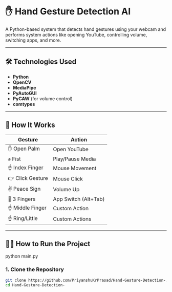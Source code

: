 # ✋ Hand Gesture Detection AI

A Python-based system that detects hand gestures using your webcam and performs system actions like opening YouTube, controlling volume, switching apps, and more.

---

## 🛠️ Technologies Used
- **Python**
- **OpenCV**
- **MediaPipe**
- **PyAutoGUI**
- **PyCAW** (for volume control)
- **comtypes**

---

## 🚀 How It Works

| Gesture            | Action                |
|--------------------|------------------------|
| ✋ Open Palm        | Open YouTube           |
| ✊ Fist             | Play/Pause Media       |
| ☝️ Index Finger     | Mouse Movement         |
| 👉 Click Gesture    | Mouse Click            |
| ✌️ Peace Sign       | Volume Up              |
| 🤟 3 Fingers        | App Switch (Alt+Tab)   |
| ☝️ Middle Finger    | Custom Action          |
| ☝️ Ring/Little      | Custom Actions         |

---

## 🧑‍💻 How to Run the Project
python main.py


### 1. Clone the Repository

```bash
git clone https://github.com/PriyanshuKrPrasad/Hand-Gesture-Detection-.git
cd Hand-Gesture-Detection-
